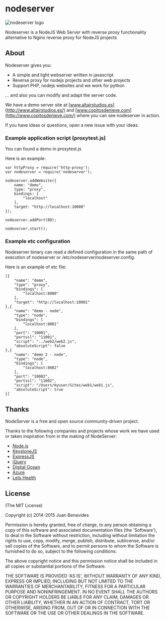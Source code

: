 nodeserver
==========

![nodeserver logo](https://raw.githubusercontent.com/altairstudios/nodeserver/master/nodeserver-logo.png)

Nodeserver is a NodeJS Web Server with reverse proxy functionality alternative to Nginx reverse proxy for NodeJS projects


## About

Nodeserver gives you:
*	A simple and light webserver written in javascript
*	Reverse proxy for nodejs projects and other web projects
*	Support PHP, nodejs websites and we work for python

... and also you can modify and adapt the server code.

We have a demo server site at [www.altairstudios.es](http://www.altairstudios.es/) and [www.copitosdenieve.com](http://www.copitosdenieve.com/) where you can see nodeserver in action.

If you have ideas or questions, open a new issue with your ideas.


### Example application script (proxytest.js)

You can found a demo in proxytest.js

Here is an example:
	
	var httpProxy = require('http-proxy');
	var nodeserver = require('nodeserver');

	nodeserver.addWebsite({
		name: "demo",
		type: "proxy",
		bindings: [
			"localhost"
		],
		target: "http://localhost:10000"
	});

	nodeserver.addPort(80);

	nodeserver.start();



### Example etc configuration

Nodeserver binary can read a defined configuration in the same path of execution of nodeserver or /etc/nodeserver/nodeserver.config.

Here is an example of etc file:

	[{
		"name": "demo",
		"type": "proxy",
		"bindings": [
			"localhost:8080"
		],
		"target": "http://localhost:10001"
	},{
		"name": "demo - node",
		"type": "node",
		"bindings": [
			"localhost:8081"
		],
		"port": "10001",
		"portssl": "11001",
		"script": "../web2/web2.js",
		"absoluteScript": false
	},{
		"name": "demo 2 - node",
		"type": "node",
		"bindings": [
			"localhost:8082"
		],
		"port": "10002",
		"portssl": "11002",
		"script": "/Users/myuser/Sites/web1/web1.js",
		"absoluteScript": true
	}]




## Thanks

NodeServer is a free and open source community-driven project.

Thanks to the following companies and projects whose work we have used or taken inspiration from in the making of NodeServer:

* [Node.js](http://www.nodejs.org)
* [KeystoneJS](http://www.keystonejs.com)
* [ExpressJS](http://www.expressjs.com)
* [jQuery](http://www.jquery.com)
* [Digital Ocean](http://www.digitalocean.com/)
* [Azure](http://www.windowsazure.com/)
* [Lets Health](http://www.letshealth.com)



## License

(The MIT License)

Copyright (c) 2014-2015 Juan Benavides

Permission is hereby granted, free of charge, to any person obtaining
a copy of this software and associated documentation files (the
'Software'), to deal in the Software without restriction, including
without limitation the rights to use, copy, modify, merge, publish,
distribute, sublicense, and/or sell copies of the Software, and to
permit persons to whom the Software is furnished to do so, subject to
the following conditions:

The above copyright notice and this permission notice shall be
included in all copies or substantial portions of the Software.

THE SOFTWARE IS PROVIDED 'AS IS', WITHOUT WARRANTY OF ANY KIND,
EXPRESS OR IMPLIED, INCLUDING BUT NOT LIMITED TO THE WARRANTIES OF
MERCHANTABILITY, FITNESS FOR A PARTICULAR PURPOSE AND NONINFRINGEMENT.
IN NO EVENT SHALL THE AUTHORS OR COPYRIGHT HOLDERS BE LIABLE FOR ANY
CLAIM, DAMAGES OR OTHER LIABILITY, WHETHER IN AN ACTION OF CONTRACT,
TORT OR OTHERWISE, ARISING FROM, OUT OF OR IN CONNECTION WITH THE
SOFTWARE OR THE USE OR OTHER DEALINGS IN THE SOFTWARE.
